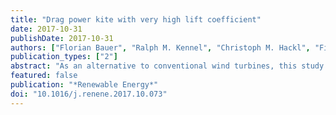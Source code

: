 ```yaml
---
title: "Drag power kite with very high lift coefficient"
date: 2017-10-31
publishDate: 2017-10-31
authors: ["Florian Bauer", "Ralph M. Kennel", "Christoph M. Hackl", "Filippo Campagnolo", "Michael Patt", "Roland Schmehl"]
publication_types: ["2"]
abstract: "As an alternative to conventional wind turbines, this study considered kites with onboard wind turbines driven by a high airspeed due to crosswind flight (“drag power”). The hypothesis of this study was, that if the kite's lift coefficient is maximized, then the power, energy yield, allowed costs and profit margin are also maximized. This hypothesis was confirmed based on a kite power system model extended from Loyd's model. The performance of small-scale and utility-scale kites in monoplane and biplane configurations were examined for increasing lift coefficients. Moreover, several parameters of the utility-scale system were optimized with a genetic algorithm. With an optimal lift coefficient of 4.5, the biplane outperformed the monoplane. A 40 m wing span kite was expected to achieve a rated power of about 4.1 MW with a power density of about 52 kW/m2. A parameter sensitivity analysis of the optimized design was performed. Moreover, to demonstrate the feasibility of very high lift coefficients and the validity of a utilized simplified airfoil polar model, CFDs of a proposed high-lift multi-element airfoil were performed and the airfoil polars were recorded. Finally, a planform design of a biplane kite was proposed."
featured: false
publication: "*Renewable Energy*"
doi: "10.1016/j.renene.2017.10.073"
---
```


